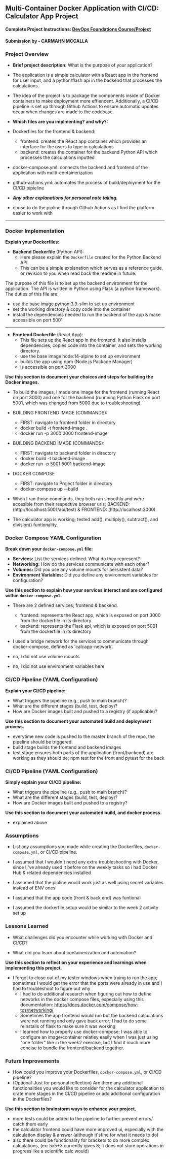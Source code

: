 ## Multi-Container Docker Application with CI/CD: Calculator App Project

#### Complete Project Instructions: [DevOps Foundations Course/Project](https://github.com/shiftkey-labs/DevOps-Foundations-Course/tree/master/Project)

#### Submission by - **CARMAHN MCCALLA**

### Project Overview

- **Brief project description:** What is the purpose of your application?

 - The application is a simple calculator with a React app in the frontend for user input, and a python/flash api in the backend that processes the calculations. 

- The idea of the project is to package the components inside of Docker containers to make deployment more effiencent. Additionally, a CI/CD pipeline is set up through Github Actions to ensure automatic updates occur when changes are made to the codebase. 


- **Which files are you implmenting? and why?:**

- Dockerfiles for the frontend & backend:
    - frontend: creates the React app container which provides an interface for the users to type in calculations
    - backend: creates the container for the backend  Python API which processes the calculations inputted
- docker-compose.yml: connects the backend and frontend of the application with multi-containerization  
- github-actions.yml: automates the process of build/deployment for the CI/CD pipieline 


- _**Any other explanations for personal note taking.**_

- chose to do the pipline through Github Actions as I find the platform easier to work with 

***

### Docker Implementation

**Explain your Dockerfiles:**

- **Backend Dockerfile** (Python API):
    - Here please explain the `Dockerfile` created for the Python Backend API. 
    - This can be a simple explanation which serves as a reference guide, or revision to you when read back the readme in future. 

The purpose of this file is to set up the backend environment for the application. The API is written in Python using Flask (a python framework). The duties of this file are:
- use the base image python:3.9-slim to set up environment
- set the working directory & copy code into the container
- install the dependencies needed to run the backend of the app & make accessible on port 5001

***
- **Frontend Dockerfile** (React App):
    - This file sets up the React app in the frontend. It also installs dependencies, copies code into the container, and sets the working directory. 
    - use the base image node:14-alpine to set up environment
    - builds the app using npm (Node.js Package Manager) 
    - is accessible on port 3000

**Use this section to document your choices and steps for building the Docker images.**
<!-- Include explanation here EXPLAIN THE STEPS AND LINES YOU PUT INTO CMD LINE TO BUILD IMGS-->
- To build the images, I made one image for the frontend (running React on port 3000) and one for the backend (runnning Python Flask on port 5001, which was changed from 5000 due to troubleshooting).
- BUILDING FRONTEND IMAGE (COMMANDS):
    - FIRST: navigate to frontend folder in directory
    - docker build -t frontend-image .
    - docker run -p 3000:3000 frontend-image
- BUILDING BACKEND IMAGE (COMMANDS):
    - FIRST: navigate to backend folder in directory
    - docker build -t backend-image .
    - docker run -p 5001:5001 backend-image
- DOCKER COMPOSE
    - FIRST: navigate to Project folder in directory
    - docker-compose up --build

- When I ran those commands, they both ran smoothly and were accesible from their respective browser urls; BACKEND:(http://localhost:5001/api/test) & FRONTEND: (http://localhost:3000)
- The calculator app is working; tested add(), multiply(), subtract(), and division() funtionality.

### Docker Compose YAML Configuration

**Break down your `docker-compose.yml` file:**

- **Services:** List the services defined. What do they represent?
- **Networking:** How do the services communicate with each other?
- **Volumes:** Did you use any volume mounts for persistent data?
- **Environment Variables:** Did you define any environment variables for configuration? 

**Use this section to explain how your services interact and are configured within `docker-compose.yml`.**

- There are 2 defined services; frontend & backend. 
    - frontend: represents the React app, which is exposed on port 3000 from the dockerfile in its directory
    - backend:  represents the Flask api, which is exposed on port 5001 from the dockerfile in its directory

- I used a bridge network for the services to communicate through docker-compose, defined as 'calcapp-network'.

- no, I did not use volume mounts 

- no, I did not use environment variables here

### CI/CD Pipeline (YAML Configuration)

**Explain your CI/CD pipeline:**

- What triggers the pipeline (e.g., push to main branch)?
- What are the different stages (build, test, deploy)?
- How are Docker images built and pushed to a registry (if applicable)?

**Use this section to document your automated build and deployment process.**

- everytime new code is pushed to the master branch of the repo, the pipeline should be triggered. 
- build stage builds the frontend and backend images
- test stage ensures both parts of the application (front/backend) are working as they should be; npm test for the front and pytest for the back


<!-- NOTE: It is not compulsory to include detailed explanations, writing succint concise points would also sufice. Make sure maintain readability and clarity. -->


### CI/CD Pipeline (YAML Configuration)

**Simply explain your CI/CD pipeline:**

- What triggers the pipeline (e.g., push to main branch)?
- What are the different stages (build, test, deploy)?
- How are Docker images built and pushed to a registry?

**Use this section to document your automated build, and docker process.**

- explained above


### Assumptions

- List any assumptions you made while creating the Dockerfiles, `docker-compose.yml`, or CI/CD pipeline. 

- I assumed that I wouldn't need any extra troubleshooting with Docker, since I;'ve already used it before on the weekly tasks so i had Docker Hub & related dependencies installed
- I assumed that the pipline would work just as well using secret variables instead of ENV ones 
- I assumed that the app code (front & back end) was funtional
- I assumed the dockerfile setup would be similar to the week 2 activity set up 

### Lessons Learned

- What challenges did you encounter while working with Docker and CI/CD?
   
- What did you learn about containerization and automation?

**Use this section to reflect on your experience and learnings when implementing this project.**

 - I forgot to close out of my tester windows when trying to run the app; sometimes I would get the error that the ports were already in use and I had to troubleshoot to figure out why 
    - I had to do additional research when figuring out how to define networks in the docker compose files, especially using this documentation: https://docs.docker.com/compose/how-tos/networking/ 
    - Sometimes the app frontend would run but the backend calculations were not running and only gave back error; I had to do some reinstalls of flask to make sure it was working 
    - I learned how to properly use docker-compose; I was able to configure an image/container relatiey easily when I was just using "one folder" like in the week2 exercise, but I find it much more concise to bundle the frontend/backend together. 


### Future Improvements

- How could you improve your Dockerfiles, `docker-compose.yml`, or CI/CD pipeline? 
- (Optional-Just for personal reflection) Are there any additional functionalities you would like to consider for the calculator application to crate more stages in the CI/CD pipeline or add additional configuration in the Dockerfiles?

**Use this section to brainstorm ways to enhance your project.**

- more tests could be added to the pipeline to further prevent errors/ catch them early
- the calculator frontend could have more improved ui, especially with the calculation display & answer (although it'sfine for what it needs to do) 
- also there could be functionality for brackets to do more complex calculations, (ex: 5x5+3 currently gives 8; it does not store operations in progress like a scientific calc would)






<!-- BEST OF LUCK! -->
